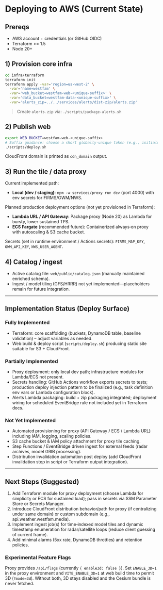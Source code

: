 # Deploying to AWS (Current State)

## Prereqs

- AWS account + credentials (or GitHub OIDC)
- Terraform >= 1.5
- Node 20+

## 1) Provision core infra

```bash
cd infra/terraform
terraform init
terraform apply -var='region=us-west-2' \
  -var='name=westfam' \
  -var='web_bucket=westfam-web-<unique-suffix>' \
  -var='data_bucket=westfam-data-<unique-suffix>' \
  -var='alerts_zip=../../services/alerts/dist-zip/alerts.zip'
```

> Create `alerts.zip` via: `./scripts/package-alerts.sh`

## 2) Publish web

```bash
export WEB_BUCKET=westfam-web-<unique-suffix>
# Suffix guidance: choose a short globally-unique token (e.g., initials + date) to avoid S3 name collisions.
./scripts/deploy.sh
```

CloudFront domain is printed as `cdn_domain` output.

## 3) Run the tile / data proxy

Current implemented path:

- **Local (dev / staging)**: `npm -w services/proxy run dev` (port 4000) with env secrets for FIRMS/OWM/NWS.

Planned production deployment options (not yet provisioned in Terraform):

- **Lambda URL / API Gateway**: Package proxy (Node 20) as Lambda for bursty, lower sustained TPS.
- **ECS Fargate** (recommended future): Containerized always‑on proxy with autoscaling & S3 cache bucket.

Secrets (set in runtime environment / Actions secrets): `FIRMS_MAP_KEY`, `OWM_API_KEY`, `NWS_USER_AGENT`.

## 4) Catalog / ingest

- Active catalog file: `web/public/catalog.json` (manually maintained enriched schema).
- Ingest / model tiling (GFS/HRRR) not yet implemented—placeholders remain for future integration.

---

## Implementation Status (Deploy Surface)

### Fully Implemented

- Terraform: core scaffolding (buckets, DynamoDB table, baseline validation) – adjust variables as needed.
- Web build & deploy script (`scripts/deploy.sh`) producing static site suitable for S3 + CloudFront.

### Partially Implemented

- Proxy deployment: only local dev path; infrastructure modules for Lambda/ECS not present.
- Secrets handling: GitHub Actions workflow exports secrets to tests; production deploy injection pattern to be finalized (e.g., task definition env vars or Lambda configuration block).
- Alerts Lambda packaging: build + zip packaging integrated; deployment wiring for scheduled EventBridge rule not included yet in Terraform docs.

### Not Yet Implemented

- Automated provisioning for proxy (API Gateway / ECS / Lambda URL) including IAM, logging, scaling policies.
- S3 cache bucket & IAM policy attachment for proxy tile caching.
- Step Functions / EventBridge driven ingest for external feeds (radar archives, model GRIB processing).
- Distribution invalidation automation post deploy (add CloudFront invalidation step in script or Terraform output integration).

---

## Next Steps (Suggested)

1. Add Terraform module for proxy deployment (choose Lambda for simplicity or ECS for sustained load); pass in secrets via SSM Parameter Store or Secrets Manager.
2. Introduce CloudFront distribution behavior/path for proxy (if centralizing under same domain) or custom subdomain (e.g., api.weather.westfam.media).
3. Implement ingest job(s) for time‑indexed model tiles and dynamic timestamp enumeration for radar/satellite loops (reduce client guessing of current frame).
4. Add minimal alarms (5xx rate, DynamoDB throttles) and retention policies.

### Experimental Feature Flags

Proxy provides `/api/flags` (currently `{ enable3d: false }`). Set `ENABLE_3D=1` in the proxy environment and `VITE_ENABLE_3D=1` at web build time to permit 3D (`?mode=3d`). Without both, 3D stays disabled and the Cesium bundle is never fetched.
